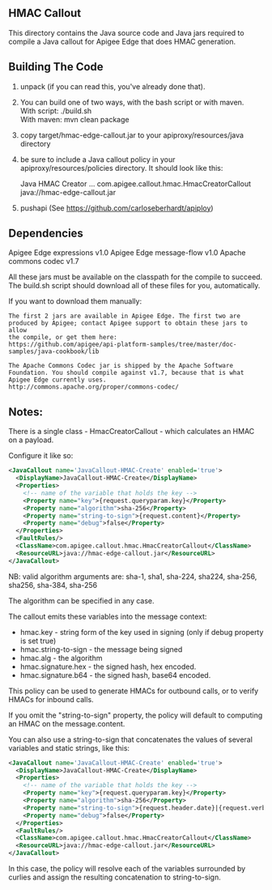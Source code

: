 ## HMAC Callout

This directory contains the Java source code and Java jars required to
compile a Java callout for Apigee Edge that does HMAC generation.

Building The Code
----------------

1. unpack (if you can read this, you've already done that).

2. You can build one of two ways, with the bash script or with maven.  
   With script:  ./build.sh  
   With maven:  mvn clean package

3. copy target/hmac-edge-callout.jar to your apiproxy/resources/java directory

4. be sure to include a Java callout policy in your
   apiproxy/resources/policies directory. It should look like
   this:

    <JavaCallout name="JavaHmacHandler" enabled='true'
                 continueOnError='false' async='false'>
      <DisplayName>Java HMAC Creator</DisplayName>
      <Properties>...</Properties>
      <ClassName>com.apigee.callout.hmac.HmacCreatorCallout</ClassName>
      <ResourceURL>java://hmac-edge-callout.jar</ResourceURL>
    </JavaCallout>

5. pushapi (See https://github.com/carloseberhardt/apiploy)



Dependencies
------------------

Apigee Edge expressions v1.0
Apigee Edge message-flow v1.0
Apache commons codec v1.7


All these jars must be available on the classpath for the compile to
succeed.  The build.sh script should download all of these files for
you, automatically.

If you want to download them manually: 

    The first 2 jars are available in Apigee Edge. The first two are
    produced by Apigee; contact Apigee support to obtain these jars to allow
    the compile, or get them here: 
    https://github.com/apigee/api-platform-samples/tree/master/doc-samples/java-cookbook/lib

    The Apache Commons Codec jar is shipped by the Apache Software
    Foundation. You should compile against v1.7, because that is what
    Apigee Edge currently uses.
    http://commons.apache.org/proper/commons-codec/

Notes:
--------

There is a single class - HmacCreatorCallout - which calculates an HMAC on a payload.

Configure it like so:

```xml
<JavaCallout name='JavaCallout-HMAC-Create' enabled='true'>
  <DisplayName>JavaCallout-HMAC-Create</DisplayName>
  <Properties>
    <!-- name of the variable that holds the key -->
    <Property name="key">{request.queryparam.key}</Property>
    <Property name="algorithm">sha-256</Property>
    <Property name="string-to-sign">{request.content}</Property>
    <Property name="debug">false</Property>
  </Properties>
  <FaultRules/>
  <ClassName>com.apigee.callout.hmac.HmacCreatorCallout</ClassName>
  <ResourceURL>java://hmac-edge-callout.jar</ResourceURL>
</JavaCallout>
```

NB: valid algorithm arguments are: 
  sha-1, sha1, sha-224, sha224, sha-256, sha256, sha-384, sha-256

The algorithm can be specified in any case. 


The callout emits these variables into the message context:

- hmac.key - string form of the key used in signing (only if debug property is set true)
- hmac.string-to-sign - the message being signed
- hmac.alg - the algorithm
- hmac.signature.hex - the signed hash, hex encoded.
- hmac.signature.b64 - the signed hash, base64 encoded.

This policy can be used to generate HMACs for outbound calls, or to verify HMACs for inbound calls. 

If you omit the "string-to-sign" property, the policy will default to computing an HMAC on the message.content. 


You can also use a string-to-sign that concatenates the values of 
several variables and static strings, like this:


```xml
<JavaCallout name='JavaCallout-HMAC-Create' enabled='true'>
  <DisplayName>JavaCallout-HMAC-Create</DisplayName>
  <Properties>
    <!-- name of the variable that holds the key -->
    <Property name="key">{request.queryparam.key}</Property>
    <Property name="algorithm">sha-256</Property>
    <Property name="string-to-sign">{request.header.date}|{request.verb}|{request.url}</Property>
    <Property name="debug">false</Property>
  </Properties>
  <FaultRules/>
  <ClassName>com.apigee.callout.hmac.HmacCreatorCallout</ClassName>
  <ResourceURL>java://hmac-edge-callout.jar</ResourceURL>
</JavaCallout>
```

In this case, the policy will resolve each of the variables surrounded by curlies and assign the resulting concatenation to string-to-sign. 

